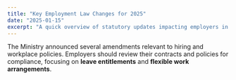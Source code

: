 ```yaml
---
title: "Key Employment Law Changes for 2025"
date: "2025-01-15"
excerpt: "A quick overview of statutory updates impacting employers in 2025."
---
```


<p>The Ministry announced several amendments relevant to hiring and workplace policies. Employers should review their contracts and policies for compliance, focusing on <strong>leave entitlements</strong> and <strong>flexible work arrangements</strong>.</p>
